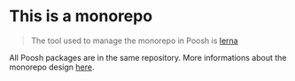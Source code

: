 # This is a monorepo

> The tool used to manage the monorepo in Poosh is [lerna](https://github.com/kittens/lerna)

All Poosh packages are in the same repository. More informations about the monorepo design [here](https://github.com/babel/babel/blob/master/doc/design/monorepo.md).
